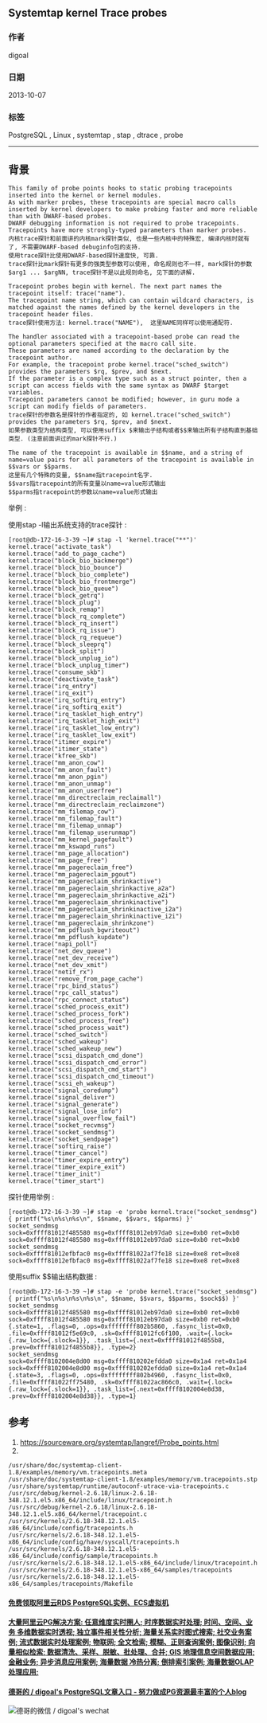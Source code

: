 ## Systemtap kernel Trace probes    
               
### 作者           
digoal             
         
### 日期                            
2013-10-07         
          
### 标签         
PostgreSQL , Linux , systemtap , stap , dtrace , probe          
                                           
----                   
                                                       
## 背景      
```  
This family of probe points hooks to static probing tracepoints inserted into the kernel or kernel modules.   
As with marker probes, these tracepoints are special macro calls inserted by kernel developers to make probing faster and more reliable than with DWARF-based probes.   
DWARF debugging information is not required to probe tracepoints.   
Tracepoints have more strongly-typed parameters than marker probes.  
内核trace探针和前面讲的内核mark探针类似, 也是一些内核中的特殊宏, 编译内核时就有了, 不需要DWARF-based debuginfo包的支持.  
使用trace探针比使用DWARF-based探针速度快, 可靠.  
trace探针比mark探针有更多的强类型参数可以使用, 命名规则也不一样, mark探针的参数$arg1 ... $argNN, trace探针不是以此规则命名, 见下面的讲解.  
  
Tracepoint probes begin with kernel. The next part names the tracepoint itself: trace("name").   
The tracepoint name string, which can contain wildcard characters, is matched against the names defined by the kernel developers in the tracepoint header files.  
trace探针使用方法: kernel.trace("NAME"),  这里NAME同样可以使用通配符.  
  
The handler associated with a tracepoint-based probe can read the optional parameters specified at the macro call site.   
These parameters are named according to the declaration by the tracepoint author.   
For example, the tracepoint probe kernel.trace("sched_switch") provides the parameters $rq, $prev, and $next.   
If the parameter is a complex type such as a struct pointer, then a script can access fields with the same syntax as DWARF $target variables.   
Tracepoint parameters cannot be modified; however, in guru mode a script can modify fields of parameters.  
trace探针的参数名是探针的作者指定的, 如 kernel.trace("sched_switch") provides the parameters $rq, $prev, and $next.  
如果参数类型为结构类型, 可以使用suffix $来输出子结构或者$$来输出所有子结构直到基础类型. (注意前面讲过的mark探针不行.)  
  
The name of the tracepoint is available in $$name, and a string of name=value pairs for all parameters of the tracepoint is available in $$vars or $$parms.  
这里有几个特殊的变量, $$name指tracepoint名字.  
$$vars指tracepoint的所有变量以name=value形式输出  
$$parms指tracepoint的参数以name=value形式输出  
```  
  
举例 :   
  
使用stap -l输出系统支持的trace探针 :   
  
```  
[root@db-172-16-3-39 ~]# stap -l 'kernel.trace("**")'  
kernel.trace("activate_task")  
kernel.trace("add_to_page_cache")  
kernel.trace("block_bio_backmerge")  
kernel.trace("block_bio_bounce")  
kernel.trace("block_bio_complete")  
kernel.trace("block_bio_frontmerge")  
kernel.trace("block_bio_queue")  
kernel.trace("block_getrq")  
kernel.trace("block_plug")  
kernel.trace("block_remap")  
kernel.trace("block_rq_complete")  
kernel.trace("block_rq_insert")  
kernel.trace("block_rq_issue")  
kernel.trace("block_rq_requeue")  
kernel.trace("block_sleeprq")  
kernel.trace("block_split")  
kernel.trace("block_unplug_io")  
kernel.trace("block_unplug_timer")  
kernel.trace("consume_skb")  
kernel.trace("deactivate_task")  
kernel.trace("irq_entry")  
kernel.trace("irq_exit")  
kernel.trace("irq_softirq_entry")  
kernel.trace("irq_softirq_exit")  
kernel.trace("irq_tasklet_high_entry")  
kernel.trace("irq_tasklet_high_exit")  
kernel.trace("irq_tasklet_low_entry")  
kernel.trace("irq_tasklet_low_exit")  
kernel.trace("itimer_expire")  
kernel.trace("itimer_state")  
kernel.trace("kfree_skb")  
kernel.trace("mm_anon_cow")  
kernel.trace("mm_anon_fault")  
kernel.trace("mm_anon_pgin")  
kernel.trace("mm_anon_unmap")  
kernel.trace("mm_anon_userfree")  
kernel.trace("mm_directreclaim_reclaimall")  
kernel.trace("mm_directreclaim_reclaimzone")  
kernel.trace("mm_filemap_cow")  
kernel.trace("mm_filemap_fault")  
kernel.trace("mm_filemap_unmap")  
kernel.trace("mm_filemap_userunmap")  
kernel.trace("mm_kernel_pagefault")  
kernel.trace("mm_kswapd_runs")  
kernel.trace("mm_page_allocation")  
kernel.trace("mm_page_free")  
kernel.trace("mm_pagereclaim_free")  
kernel.trace("mm_pagereclaim_pgout")  
kernel.trace("mm_pagereclaim_shrinkactive")  
kernel.trace("mm_pagereclaim_shrinkactive_a2a")  
kernel.trace("mm_pagereclaim_shrinkactive_a2i")  
kernel.trace("mm_pagereclaim_shrinkinactive")  
kernel.trace("mm_pagereclaim_shrinkinactive_i2a")  
kernel.trace("mm_pagereclaim_shrinkinactive_i2i")  
kernel.trace("mm_pagereclaim_shrinkzone")  
kernel.trace("mm_pdflush_bgwriteout")  
kernel.trace("mm_pdflush_kupdate")  
kernel.trace("napi_poll")  
kernel.trace("net_dev_queue")  
kernel.trace("net_dev_receive")  
kernel.trace("net_dev_xmit")  
kernel.trace("netif_rx")  
kernel.trace("remove_from_page_cache")  
kernel.trace("rpc_bind_status")  
kernel.trace("rpc_call_status")  
kernel.trace("rpc_connect_status")  
kernel.trace("sched_process_exit")  
kernel.trace("sched_process_fork")  
kernel.trace("sched_process_free")  
kernel.trace("sched_process_wait")  
kernel.trace("sched_switch")  
kernel.trace("sched_wakeup")  
kernel.trace("sched_wakeup_new")  
kernel.trace("scsi_dispatch_cmd_done")  
kernel.trace("scsi_dispatch_cmd_error")  
kernel.trace("scsi_dispatch_cmd_start")  
kernel.trace("scsi_dispatch_cmd_timeout")  
kernel.trace("scsi_eh_wakeup")  
kernel.trace("signal_coredump")  
kernel.trace("signal_deliver")  
kernel.trace("signal_generate")  
kernel.trace("signal_lose_info")  
kernel.trace("signal_overflow_fail")  
kernel.trace("socket_recvmsg")  
kernel.trace("socket_sendmsg")  
kernel.trace("socket_sendpage")  
kernel.trace("softirq_raise")  
kernel.trace("timer_cancel")  
kernel.trace("timer_expire_entry")  
kernel.trace("timer_expire_exit")  
kernel.trace("timer_init")  
kernel.trace("timer_start")  
```  
  
探针使用举例 :   
  
```  
[root@db-172-16-3-39 ~]# stap -e 'probe kernel.trace("socket_sendmsg") { printf("%s\n%s\n%s\n", $$name, $$vars, $$parms) }'  
socket_sendmsg  
sock=0xffff81012f485580 msg=0xffff81012eb97da0 size=0xb0 ret=0xb0  
sock=0xffff81012f485580 msg=0xffff81012eb97da0 size=0xb0 ret=0xb0  
socket_sendmsg  
sock=0xffff81012efbfac0 msg=0xffff81022af7fe18 size=0xe8 ret=0xe8  
sock=0xffff81012efbfac0 msg=0xffff81022af7fe18 size=0xe8 ret=0xe8  
```  
  
使用suffix $$输出结构数据 :   
  
```  
[root@db-172-16-3-39 ~]# stap -e 'probe kernel.trace("socket_sendmsg") { printf("%s\n%s\n%s\n%s\n", $$name, $$vars, $$parms, $sock$$) }'  
socket_sendmsg  
sock=0xffff81012f485580 msg=0xffff81012eb97da0 size=0xb0 ret=0xb0  
sock=0xffff81012f485580 msg=0xffff81012eb97da0 size=0xb0 ret=0xb0  
{.state=1, .flags=0, .ops=0xffffffff802b5860, .fasync_list=0x0, .file=0xffff81012f5e69c0, .sk=0xffff81012fc6f100, .wait={.lock={.raw_lock={.slock=1}}, .task_list={.next=0xffff81012f4855b8, .prev=0xffff81012f4855b8}}, .type=2}  
socket_sendmsg  
sock=0xffff8102004e8d00 msg=0xffff810202efdda0 size=0x1a4 ret=0x1a4  
sock=0xffff8102004e8d00 msg=0xffff810202efdda0 size=0x1a4 ret=0x1a4  
{.state=3, .flags=0, .ops=0xffffffff802b4960, .fasync_list=0x0, .file=0xffff81022ff75480, .sk=0xffff81022ac866c0, .wait={.lock={.raw_lock={.slock=1}}, .task_list={.next=0xffff8102004e8d38, .prev=0xffff8102004e8d38}}, .type=1}  
```  
  
## 参考  
1. https://sourceware.org/systemtap/langref/Probe_points.html  
2.  
  
```  
/usr/share/doc/systemtap-client-1.8/examples/memory/vm.tracepoints.meta  
/usr/share/doc/systemtap-client-1.8/examples/memory/vm.tracepoints.stp  
/usr/share/systemtap/runtime/autoconf-utrace-via-tracepoints.c  
/usr/src/debug/kernel-2.6.18/linux-2.6.18-348.12.1.el5.x86_64/include/linux/tracepoint.h  
/usr/src/debug/kernel-2.6.18/linux-2.6.18-348.12.1.el5.x86_64/kernel/tracepoint.c  
/usr/src/kernels/2.6.18-348.12.1.el5-x86_64/include/config/tracepoints.h  
/usr/src/kernels/2.6.18-348.12.1.el5-x86_64/include/config/have/syscall/tracepoints.h  
/usr/src/kernels/2.6.18-348.12.1.el5-x86_64/include/config/sample/tracepoints.h  
/usr/src/kernels/2.6.18-348.12.1.el5-x86_64/include/linux/tracepoint.h  
/usr/src/kernels/2.6.18-348.12.1.el5-x86_64/samples/tracepoints  
/usr/src/kernels/2.6.18-348.12.1.el5-x86_64/samples/tracepoints/Makefile  
```  
    
  
  
  
  
  
  
  
  
  
  
  
  
  
  
  
  
  
  
  
  
  
  
  
  
  
  
  
  
  
  
  
  
  
  
  
  
  
#### [免费领取阿里云RDS PostgreSQL实例、ECS虚拟机](https://www.aliyun.com/database/postgresqlactivity "57258f76c37864c6e6d23383d05714ea")
  
  
#### [大量阿里云PG解决方案: 任意维度实时圈人; 时序数据实时处理; 时间、空间、业务 多维数据实时透视; 独立事件相关性分析; 海量关系实时图式搜索; 社交业务案例; 流式数据实时处理案例; 物联网; 全文检索; 模糊、正则查询案例; 图像识别; 向量相似检索; 数据清洗、采样、脱敏、批处理、合并; GIS 地理信息空间数据应用; 金融业务; 异步消息应用案例; 海量数据 冷热分离; 倒排索引案例; 海量数据OLAP处理应用;](https://yq.aliyun.com/topic/118 "40cff096e9ed7122c512b35d8561d9c8")
  
  
#### [德哥的 / digoal's PostgreSQL文章入口 - 努力做成PG资源最丰富的个人blog](https://github.com/digoal/blog/blob/master/README.md "22709685feb7cab07d30f30387f0a9ae")
  
  
![德哥的微信 / digoal's wechat](../pic/digoal_weixin.jpg "f7ad92eeba24523fd47a6e1a0e691b59")
  
